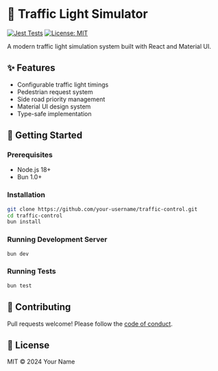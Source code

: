 # 🚦 Traffic Light Simulator

[![Jest Tests](https://github.com/your-username/traffic-control/actions/workflows/tests.yml/badge.svg)](https://github.com/your-username/traffic-control/actions)
[![License: MIT](https://img.shields.io/badge/License-MIT-yellow.svg)](https://opensource.org/licenses/MIT)

A modern traffic light simulation system built with React and Material UI.
## ✨ Features

- Configurable traffic light timings
- Pedestrian request system
- Side road priority management
- Material UI design system
- Type-safe implementation

## 🚀 Getting Started

### Prerequisites
- Node.js 18+
- Bun 1.0+

### Installation
```bash
git clone https://github.com/your-username/traffic-control.git
cd traffic-control
bun install
```

### Running Development Server
```bash
bun dev
```

### Running Tests
```bash
bun test
```

## 🤝 Contributing
Pull requests welcome! Please follow the [code of conduct](CODE_OF_CONDUCT.md).

## 📄 License
MIT © 2024 Your Name